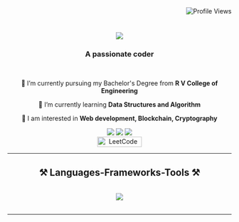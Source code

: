 <div align="right">
    <img src="https://komarev.com/ghpvc/?username=theUnmeshRaj&style=flat" alt="Profile Views">
</div>


<h1 align="center">
    <img src="https://readme-typing-svg.herokuapp.com/?font=Righteous&size=35&center=true&vCenter=true&width=500&height=70&duration=4000&lines=Hi+There!+👋;+I'm+Unmesh+Raj!;" />
</h1>

<h3 align="center">A passionate coder</h3>

<br/>

<div align="center">
 
 🔭 I’m currently pursuing my Bachelor's Degree from  **R V College of Engineering**
 
 🌱 I’m currently learning **Data Structures and Algorithm**

💬 I am interested in **Web development, Blockchain, Cryptography**
 </div>
 
<div align="center"> 
<a href="https://www.linkedin.com/in/unmeshraj/"><img src="https://img.shields.io/badge/LinkedIn-%230077B5.svg?&style=flat-square&logo=linkedin&logoColor=white"></a>
<a href="https://github.com/theunmeshraj"><img src="https://img.shields.io/badge/Github-%230A0A0A.svg?&style=flat-square&logo=Github&logoColor=white"></a>
<a href="https://twitter.com/theunmeshraj"><img src="https://img.shields.io/badge/twitter-%230077D4.svg?&style=flat-square&logo=twitter&logoColor=white"></a>



</br>
<a href="https://leetcode.com/unmeshraj" target="_blank">
    <img src="https://img.shields.io/badge/dynamic/json?style=flat&labelColor=black&color=%23ffa116&label=Solved&query=solved&url=https%3A%2F%2Fleetcode-badge.vercel.app%2Fapi%2Fusers%2Funmeshraj&logo=leetcode&logoColor=yellow" alt="LeetCode Solved Badge" target="_blank" width="100" height="23" />
</a>

</div>

 <hr/>
 
<h2 align="center">⚒️ Languages-Frameworks-Tools ⚒️</h2>
<br/>
<div align="center">
    <img src="https://skillicons.dev/icons?i=html,css,vscode,github,git,python,c,cpp,java,mysql" /><br>
</div>

<br/>
<hr/>
